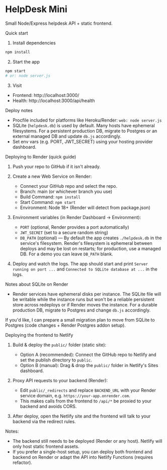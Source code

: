 # HelpDesk Mini

Small Node/Express helpdesk API + static frontend.

Quick start

1. Install dependencies

```bash
npm install
```

2. Start the app

```bash
npm start
# or: node server.js
```

3. Visit

- Frontend: http://localhost:3000/
- Health: http://localhost:3000/api/health


Deploy notes

- Procfile included for platforms like Heroku/Render: `web: node server.js`
- SQLite (`helpdesk.db`) is used by default. Many hosts have ephemeral filesystems. For a persistent production DB, migrate to Postgres or an external managed DB and update `db.js` accordingly.
- Set env vars (e.g. PORT, JWT_SECRET) using your hosting provider dashboard.

Deploying to Render (quick guide)

1. Push your repo to GitHub if it isn't already.

2. Create a new Web Service on Render:
	- Connect your GitHub repo and select the repo.
	- Branch: main (or whichever branch you use)
	- Build Command: `npm install`
	- Start Command: `npm start`
	- Environment: Node 18+ (Render will detect from package.json)

3. Environment variables (in Render Dashboard -> Environment):
	- `PORT` (optional, Render provides a port automatically)
	- `JWT_SECRET` (set to a secure random string)
	- `DB_PATH` (optional) — By default the app creates `./helpdesk.db` in the service's filesystem. Render's filesystem is ephemeral between deploys and may be lost on restarts; for production, use a managed DB. For a demo you can leave `DB_PATH` blank.

4. Deploy and watch the logs. The app should start and print `Server running on port ...` and `Connected to SQLite database at ...` in the logs.

Notes about SQLite on Render

- Render services have ephemeral disks per instance. The SQLite file will be writable while the instance runs but won't be a reliable persistent store across redeploys or if Render moves the instance. For a durable production DB, migrate to Postgres and change `db.js` accordingly.

If you'd like, I can prepare a small migration plan to move from SQLite to Postgres (code changes + Render Postgres addon setup).

Deploying the frontend to Netlify

1. Build & deploy the `public/` folder (static site):
	- Option A (recommended): Connect the GitHub repo to Netlify and set the publish directory to `public`.
	- Option B (manual): Drag & drop the `public/` folder in Netlify's Sites dashboard.

2. Proxy API requests to your backend (Render):
	- Edit `public/_redirects` and replace `BACKEND_URL` with your Render service domain, e.g. `https://your-app.onrender.com`.
	- This makes calls from the frontend to `/api/*` be proxied to your backend and avoids CORS.

3. After deploy, open the Netlify site and the frontend will talk to your backend via the redirect rules.

Notes:
- The backend still needs to be deployed (Render or any host). Netlify will only host static frontend assets.
- If you prefer a single-host setup, you can deploy both frontend and backend on Render or adapt the API into Netlify Functions (requires refactor).

